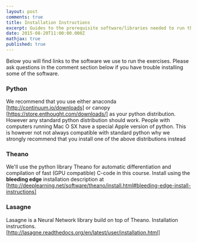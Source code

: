 ```yaml
---
layout: post
comments: true
title: Installation Instructions
excerpt: Guides to the prerequisite software/libraries needed to run the excercises
date: 2015-08-20T11:00:00.000Z
mathjax: true
published: true
---
```



Below you will find links to the software we use to run the exercises. Please ask questions in the comment section below if you have trouble installing some of the software.

### Python



We recommend that you use either anaconda [http://continuum.io/downloads] or canopy [https://store.enthought.com/downloads/] as your python distribution. However any standard python distribution should work. People with computers running Mac O
SX have a special Apple version of python. This is however not not always compatible with standard python why we strongly recommend that you install one of the above distributions instead

### Theano
We'll use the python library Theano for automatic differentiation and compilation of fast (GPU compatible) C-code in this course. Install using the **bleeding edge** installation description at [http://deeplearning.net/software/theano/install.html#bleeding-edge-install-instructions]

### Lasagne
Lasagne is a Neural Network library build on top of Theano. Installation instructions. [http://lasagne.readthedocs.org/en/latest/user/installation.html]

